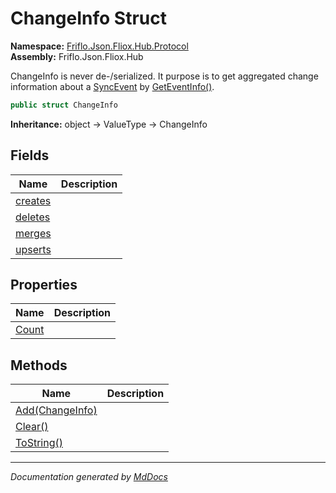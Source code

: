 ﻿<!--  
  <auto-generated>   
    The contents of this file were generated by a tool.  
    Changes to this file may be list if the file is regenerated  
  </auto-generated>   
-->

# ChangeInfo Struct

**Namespace:** [Friflo.Json.Fliox.Hub.Protocol](../index.md)  
**Assembly:** Friflo.Json.Fliox.Hub

ChangeInfo is never de\-\/serialized.             It purpose is to get aggregated change information about a [SyncEvent](../SyncEvent/index.md) by [GetEventInfo()](../SyncEvent/methods/GetEventInfo.md).

```csharp
public struct ChangeInfo
```

**Inheritance:** object → ValueType → ChangeInfo

## Fields

| Name                         | Description |
| ---------------------------- | ----------- |
| [creates](fields/creates.md) |             |
| [deletes](fields/deletes.md) |             |
| [merges](fields/merges.md)   |             |
| [upserts](fields/upserts.md) |             |

## Properties

| Name                         | Description |
| ---------------------------- | ----------- |
| [Count](properties/Count.md) |             |

## Methods

| Name                              | Description |
| --------------------------------- | ----------- |
| [Add(ChangeInfo)](methods/Add.md) |             |
| [Clear()](methods/Clear.md)       |             |
| [ToString()](methods/ToString.md) |             |

___

*Documentation generated by [MdDocs](https://github.com/ap0llo/mddocs)*
